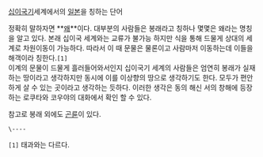 [십이국기](%EC%8B%AD%EC%9D%B4%EA%B5%AD%EA%B8%B0.md)세계에서의
[일본](%EC%9D%BC%EB%B3%B8.md)을 칭하는 단어

정확히 말하자면 **[왜](%EC%99%9C.md)**이다. 대부분의 사람들은 봉래라고 칭하나 몇몇은 왜라는 명칭을 알고 있다. 본래
십이국 세계와는 교류가 불가능 하지만 식을 통해 드물게 상대의 세계로 차원이동이 가능하다. 따라서 이 때 문물은 물론이고 사람마저 이동하는데
이들을 해객이라 칭한다.`[1]`  
이계의 문물이 드물게 흘러들어와서인지 십이국기 세계의 사람들은 엄연히 봉래가 실재하는 땅이라고 생각하지만 동시에 이를 이상향의 땅으로
생각하기도 한다. 모두가 편안하게 살 수 있는 곳이라고 생각하는 듯하다. 이러한 생각은 동의 해신 서의 창해에 등장하는 로쿠타와 코우야의
대화에서 확인 할 수 있다.

참고로 봉래 외에도 [곤륜](%EA%B3%A4%EB%A5%9C.md)이 있다.

`\----`

`[1]` 태과와는 다르다.

